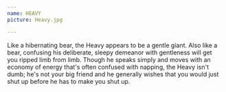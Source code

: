 ```yaml
---
name: HEAVY
picture: Heavy.jpg

---
```


Like a hibernating bear, the Heavy appears to be a gentle giant. Also like a bear, confusing his deliberate, sleepy demeanor with gentleness will get you ripped limb from limb. Though he speaks simply and moves with an economy of energy that's often confused with napping, the Heavy isn't dumb; he's not your big friend and he generally wishes that you would just shut up before he has to make you shut up.